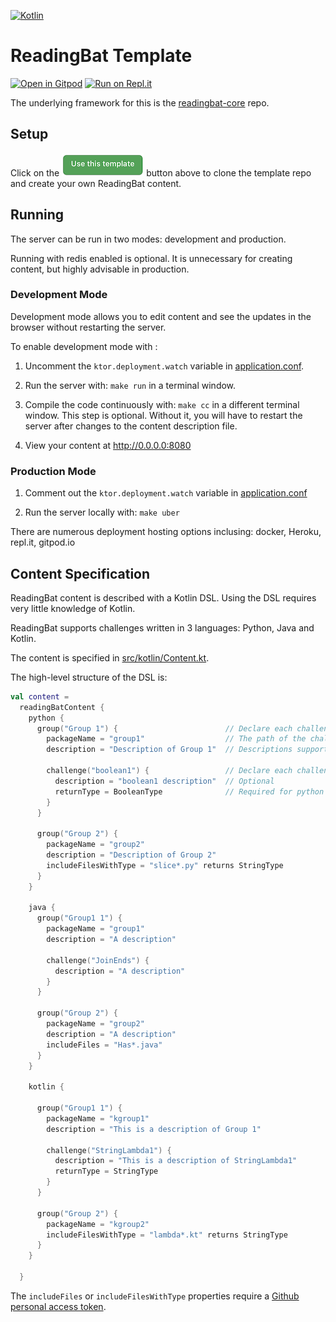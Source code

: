[![Kotlin](https://img.shields.io/badge/%20language-Kotlin-red.svg)](https://kotlinlang.org/)

# ReadingBat Template

[![Open in Gitpod](https://gitpod.io/button/open-in-gitpod.svg)](https://gitpod.io/#https://github.com/readingbat/readingbat-template)
[![Run on Repl.it](https://repl.it/badge/github/readingbat/readingbat-template)](https://repl.it/github/readingbat/readingbat-template)

The underlying framework for this is the [readingbat-core](https://github.com/readingbat/readingbat-core) repo.

## Setup

Click on the [![](docs/template_button.png)](https://github.com/readingbat/readingbat-template/generate) 
button above to clone the template repo and create your own ReadingBat content.

## Running

The server can be run in two modes: development and production.

Running with redis enabled is optional. It is unnecessary for creating content, but 
highly advisable in production. 

### Development Mode

Development mode allows you to edit content and see the updates in the browser without
restarting the server.

To enable development mode with :

1) Uncomment the ```ktor.deployment.watch``` variable in [application.conf](./src/main/resources/application.conf#L31).

2) Run the server with: ```make run``` in a terminal window.

3) Compile the code continuously with: ```make cc``` in a different terminal window. This step is optional.
Without it, you will have to restart the server after changes to the content description file. 

4) View your content at http://0.0.0.0:8080

### Production Mode

1) Comment out the ```ktor.deployment.watch``` variable in [application.conf](./src/main/resources/application.conf#L31)

2) Run the server locally with: 
```make uber```

There are numerous deployment hosting options inclusing: docker, Heroku, repl.it, gitpod.io

## Content Specification

ReadingBat content is described with a Kotlin DSL. Using the DSL requires very little knowledge of Kotlin.

ReadingBat supports challenges written in 3 languages: Python, Java and Kotlin.

The content is specified in [src/kotlin/Content.kt](./src/kotlin/Content.kt).

The high-level structure of the DSL is:
```kotlin
val content = 
  readingBatContent { 
    python {
      group("Group 1") {                        // Declare each challenge group
        packageName = "group1"                  // The path of the challenges in this group
        description = "Description of Group 1"  // Descriptions support markdown

        challenge("boolean1") {                 // Declare each challenge
          description = "boolean1 description"  // Optional
          returnType = BooleanType              // Required for python challenges
        }
      }     

      group("Group 2") {
        packageName = "group2"
        description = "Description of Group 2"  
        includeFilesWithType = "slice*.py" returns StringType
      }
    }

    java {
      group("Group1 1") {
        packageName = "group1"
        description = "A description"

        challenge("JoinEnds") {
          description = "A description"
        }
      }

      group("Group 2") {
        packageName = "group2"
        description = "A description"
        includeFiles = "Has*.java"
      }
    }

    kotlin {

      group("Group1 1") {
        packageName = "kgroup1"
        description = "This is a description of Group 1"

        challenge("StringLambda1") {
          description = "This is a description of StringLambda1"
          returnType = StringType
        }
      }

      group("Group 2") {
        packageName = "kgroup2"
        includeFilesWithType = "lambda*.kt" returns StringType
      }
    }

  }
```





The `includeFiles` or `includeFilesWithType` properties require a 
[Github personal access token](https://help.github.com/en/github/authenticating-to-github/creating-a-personal-access-token-for-the-command-line).